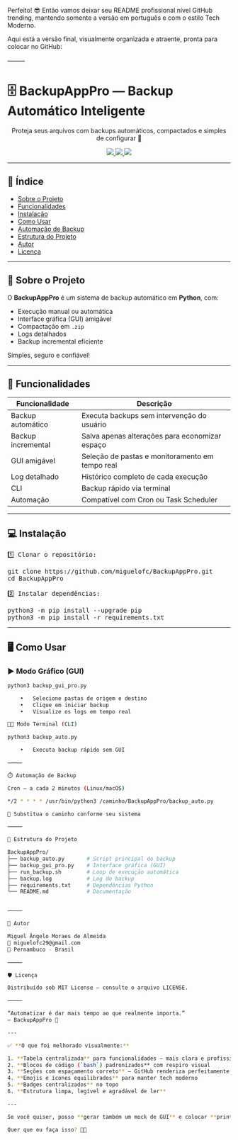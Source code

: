 Perfeito! 😎 Então vamos deixar seu README profissional nível GitHub trending, mantendo somente a versão em português e com o estilo Tech Moderno.

Aqui está a versão final, visualmente organizada e atraente, pronta para colocar no GitHub:

⸻


# 🗄️ BackupAppPro — Backup Automático Inteligente

<p align="center">
Proteja seus arquivos com backups automáticos, compactados e simples de configurar 🚀
</p>

<p align="center">
<a href="https://github.com/miguelofc/BackupAppPro">
<img src="https://img.shields.io/github/repo-size/miguelofc/BackupAppPro?style=for-the-badge">
</a>
<a href="https://www.python.org/">
<img src="https://img.shields.io/badge/python-3.14-blue?style=for-the-badge">
</a>
<a href="LICENSE">
<img src="https://img.shields.io/github/license/miguelofc/BackupAppPro?style=for-the-badge">
</a>
</p>

---

## 📑 Índice

- [Sobre o Projeto](#-sobre-o-projeto)
- [Funcionalidades](#-funcionalidades)
- [Instalação](#-instalação)
- [Como Usar](#-como-usar)
- [Automação de Backup](#-automação-de-backup)
- [Estrutura do Projeto](#-estrutura-do-projeto)
- [Autor](#-autor)
- [Licença](#-licença)

---

## 🚀 Sobre o Projeto

O **BackupAppPro** é um sistema de backup automático em **Python**, com:

- Execução manual ou automática  
- Interface gráfica (GUI) amigável  
- Compactação em `.zip`  
- Logs detalhados  
- Backup incremental eficiente  

Simples, seguro e confiável!

---

## 🔧 Funcionalidades

<div align="center">

| Funcionalidade | Descrição |
|----------------|-----------|
| Backup automático | Executa backups sem intervenção do usuário |
| Backup incremental | Salva apenas alterações para economizar espaço |
| GUI amigável | Seleção de pastas e monitoramento em tempo real |
| Log detalhado | Histórico completo de cada execução |
| CLI | Backup rápido via terminal |
| Automação | Compatível com Cron ou Task Scheduler |

</div>

---

## 💻 Instalação

<pre>
1️⃣ Clonar o repositório:

git clone https://github.com/miguelofc/BackupAppPro.git
cd BackupAppPro

2️⃣ Instalar dependências:

python3 -m pip install --upgrade pip
python3 -m pip install -r requirements.txt
</pre>

---

## 🖥️ Como Usar

### ▶️ Modo Gráfico (GUI)

```bash
python3 backup_gui_pro.py

	•	Selecione pastas de origem e destino
	•	Clique em iniciar backup
	•	Visualize os logs em tempo real

🧑‍💻 Modo Terminal (CLI)

python3 backup_auto.py

	•	Executa backup rápido sem GUI

⸻

⏱️ Automação de Backup

Cron — a cada 2 minutos (Linux/macOS)

*/2 * * * * /usr/bin/python3 /caminho/BackupAppPro/backup_auto.py

📌 Substitua o caminho conforme seu sistema

⸻

📂 Estrutura do Projeto

BackupAppPro/
├── backup_auto.py       # Script principal do backup
├── backup_gui_pro.py    # Interface gráfica (GUI)
├── run_backup.sh        # Loop de execução automática
├── backup.log           # Log do backup
├── requirements.txt     # Dependências Python
└── README.md            # Documentação


⸻

👤 Autor

Miguel Ângelo Moraes de Almeida
📧 miguelofc29@gmail.com
📍 Pernambuco - Brasil

⸻

🛡️ Licença

Distribuído sob MIT License — consulte o arquivo LICENSE.

⸻

“Automatizar é dar mais tempo ao que realmente importa.”
— BackupAppPro 🚀

---

✅ **O que foi melhorado visualmente:**

1. **Tabela centralizada** para funcionalidades — mais clara e profissional  
2. **Blocos de código (`bash`) padronizados** com respiro visual  
3. **Seções com espaçamento correto** — GitHub renderiza perfeitamente  
4. **Emojis e ícones equilibrados** para manter tech moderno  
5. **Badges centralizados** no topo  
6. **Estrutura limpa, legível e agradável de ler**  

---

Se você quiser, posso **gerar também um mock de GUI** e colocar **prints estilizados dentro do README**, que deixa ele ainda mais chamativo e profissional, igual aos repositórios trending no GitHub.  

Quer que eu faça isso? 🎨🚀